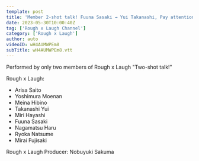 ```yaml
---
template: post
title: 'Member 2-shot talk! Fuuna Sasaki → Yui Takanashi, Pay attention to the next announcement!'
date: 2023-05-30T10:00:40Z
tag: ['Rough x Laugh Channel']
category: ['Rough x Laugh']
author: auto 
videoID: wH4AUMWPEm8
subTitle: wH4AUMWPEm8.vtt
---
```

Performed by only two members of Rough x Laugh
"Two-shot talk!"

Rough x Laugh:

- Arisa Saito
- Yoshimura Moenan
- Meina Hibino
- Takanashi Yui
- Miri Hayashi
- Fuuna Sasaki
- Nagamatsu Haru
- Ryoka Natsume
- Mirai Fujisaki


Rough x Laugh Producer: Nobuyuki Sakuma